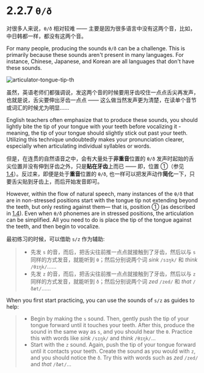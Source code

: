 # 2.2.7 `θ/ð`

对很多人来说，`θ/ð` 相对较难 —— 主要是因为很多语言中没有这两个音，比如，中日韩都一样，都没有这两个音。

For many people, producing the sounds `θ/ð` can be a challenge. This is primarily because these sounds aren't present in many languages. For instance, Chinese, Japanese, and Korean are all languages that don't have these sounds.

![articulator-tongue-tip-th](/images/articulator-tongue-tip-th.svg)

虽然，英语老师们都强调说，发这两个音的时候要用牙齿咬住一点点舌尖再发声，也就是说，舌尖要伸出牙齿一点点 —— 这么做当然发声更为清楚，在读单个音节或词汇的时候尤为明显……

English teachers often emphasize that to produce these sounds, you should lightly bite the tip of your tongue with your teeth before vocalizing it - meaning, the tip of your tongue should slightly stick out past your teeth. Utilizing this technique undoubtedly makes your pronunciation clearer, especially when articulating individual syllables or words.

但是，在连贯的自然语音之中，会有大量处于**非重音**位置的 `θ/ð` 发声时起始的舌尖位置并没有伸到牙齿之外，只是**贴在牙齿**上而已 —— 即，位置 ①（参见 [1.4](1.4-articulators)）。反过来，即便是处于**重音**位置的 `θ/ð`, 也一样可以把发声动作**简化**一下，只要舌尖贴到牙齿上，而后开始发音即可。

However, within the flow of natural speech, many instances of the `θ/ð` that are in non-stressed positions start with the tongue tip not extending beyond the teeth, but only resting against them— that is, position ① (as described in [1.4](1.4-articulators)). Even when `θ/ð` phonemes are in stressed positions, the articulation can be simplified. All you need to do is place the tip of the tongue against the teeth, and then begin to vocalize.

最初练习的时候，可以借助 `s/z` 作为辅助:

> * 先发 `s` 的音，而后，把舌尖往前推一点点就接触到了牙齿，然后以与 `s` 同样的方式发音，就能听到 `θ`；然后分别说两个词 *sink* `/sɪŋk/`<span class="speak-word-inline" data-audio-us-male="/audios/us/sink-us-male.mp3" data-audio-us-female="/audios/us/sink-us-female.mp3"></span> 和 *think* `/θɪŋk/`<span class="speak-word-inline" data-audio-us-male="/audios/us/think-us-male.mp3" data-audio-us-female="/audios/us/think-us-female.mp3"></span>……
> * 先发 `z` 的音，而后，把舌尖往前推一点点就接触到了牙齿，然后以与 `z` 同样的方式发音，就能听到 `ð`；然后分别说两个词 *zed* `/zed/`<span class="speak-word-inline" data-audio-us-male="/audios/us/zed-us-male.mp3" data-audio-us-female="/audios/us/zed-us-female.mp3"></span> 和 *that* `/ðæt/`<span class="speak-word-inline" data-audio-us-male="/audios/us/that-us-male.mp3" data-audio-us-female="/audios/us/that-us-female.mp3"></span>……

When you first start practicing, you can use the sounds of `s/z` as guides to help:

>* Begin by making the `s` sound. Then, gently push the tip of your tongue forward until it touches your teeth. After this, produce the sound in the same way as `s`, and you should hear the `θ`. Practice this with words like *sink* `/sɪŋk/`<span class="speak-word-inline" data-audio-us-male="/audios/us/sink-us-male.mp3" data-audio-us-female="/audios/us/sink-us-female.mp3"></span> and *think* `/θɪŋk/`<span class="speak-word-inline" data-audio-us-male="/audios/us/think-us-male.mp3" data-audio-us-female="/audios/us/think-us-female.mp3"></span>...
>* Start with the `z` sound. Again, push the tip of your tongue forward until it contacts your teeth. Create the sound as you would with `z`, and you should notice the `ð`. Try this with words such as *zed* `/zed/`<span class="speak-word-inline" data-audio-us-male="/audios/us/zed-us-male.mp3" data-audio-us-female="/audios/us/zed-us-female.mp3"></span> and *that* `/ðæt/`<span class="speak-word-inline" data-audio-us-male="/audios/us/that-us-male.mp3" data-audio-us-female="/audios/us/that-us-female.mp3"></span>...
